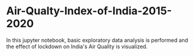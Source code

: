 # Air-Qualty-Index-of-India-2015-2020
In this jupyter notebook, basic exploratory data analysis is performed and the effect of lockdown on India's Air Quality is visualized. 
